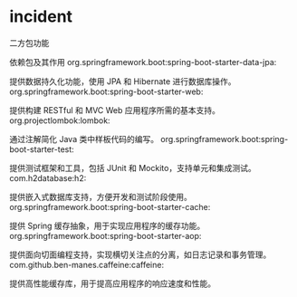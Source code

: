 # incident
二方包功能

依赖包及其作用
org.springframework.boot:spring-boot-starter-data-jpa:

提供数据持久化功能，使用 JPA 和 Hibernate 进行数据库操作。
org.springframework.boot:spring-boot-starter-web:

提供构建 RESTful 和 MVC Web 应用程序所需的基本支持。
org.projectlombok:lombok:

通过注解简化 Java 类中样板代码的编写。
org.springframework.boot:spring-boot-starter-test:

提供测试框架和工具，包括 JUnit 和 Mockito，支持单元和集成测试。
com.h2database:h2:

提供嵌入式数据库支持，方便开发和测试阶段使用。
org.springframework.boot:spring-boot-starter-cache:

提供 Spring 缓存抽象，用于实现应用程序的缓存功能。
org.springframework.boot:spring-boot-starter-aop:

提供面向切面编程支持，实现横切关注点的分离，如日志记录和事务管理。
com.github.ben-manes.caffeine:caffeine:

提供高性能缓存库，用于提高应用程序的响应速度和性能。
